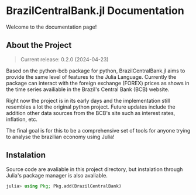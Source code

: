 # BrazilCentralBank.jl Documentation

Welcome to the documentation page!

## About the Project

> Current release: 0.2.0 (2024-04-23)

Based on the python-bcb package for python, BrazilCentralBank.jl aims to provide the same level of features to the Julia Language. Currently the package can interact with the foreign exchange (FOREX) prices as shows in the time series availiable in the Brazil's Central Bank (BCB) website.

Right now the project is in its early days and the implementation still resembles a lot the original python project. Future updates include the addition other data sources from the BCB's site such as interest rates, inflation, etc.

The final goal is for this to be a comprehensive set of tools for anyone trying to analyse the brazilian economy using Julia!

## Instalation

Source code are avaliable in this project directory, but instalation through Julia's package manager is also avaliable.

```julia
julia> using Pkg; Pkg.add(BrazilCentralBank)
```
